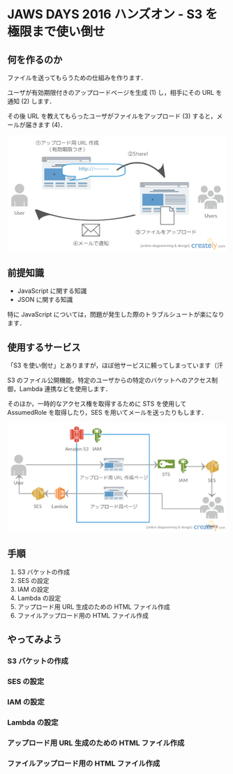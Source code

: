 # JAWS DAYS 2016 ハンズオン - S3 を極限まで使い倒せ

## 何を作るのか

ファイルを送ってもらうための仕組みを作ります．

ユーザが有効期限付きのアップロードページを生成 (1) し，相手にその URL を通知 (2) します．

その後 URL を教えてもらったユーザがファイルをアップロード (3) すると，メールが届きます (4)．

![概要](img/detail.png)


## 前提知識

* JavaScript に関する知識
* JSON に関する知識

特に JavaScript については，問題が発生した際のトラブルシュートが楽になります．


## 使用するサービス

「S3 を使い倒せ」とありますが，ほぼ他サービスに頼ってしまっています（汗

S3 のファイル公開機能，特定のユーザからの特定のバケットへのアクセス制御，Lambda 連携などを使用します．

そのほか，一時的なアクセス権を取得するために STS を使用して AssumedRole を取得したり，SES を用いてメールを送ったりもします．

![使用するサービス](img/using_services.png)


## 手順

1. S3 バケットの作成
1. SES の設定
1. IAM の設定
1. Lambda の設定
1. アップロード用 URL 生成のための HTML ファイル作成
1. ファイルアップロード用の HTML ファイル作成


## やってみよう
### S3 バケットの作成

### SES の設定

### IAM の設定

### Lambda の設定

### アップロード用 URL 生成のための HTML ファイル作成

### ファイルアップロード用の HTML ファイル作成
